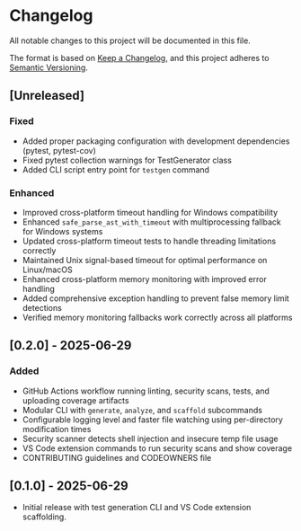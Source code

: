 # Changelog

All notable changes to this project will be documented in this file.

The format is based on [Keep a Changelog](https://keepachangelog.com/en/1.0.0/),
and this project adheres to [Semantic Versioning](https://semver.org/spec/v2.0.0.html).

## [Unreleased]
### Fixed
- Added proper packaging configuration with development dependencies (pytest, pytest-cov)
- Fixed pytest collection warnings for TestGenerator class
- Added CLI script entry point for `testgen` command

### Enhanced
- Improved cross-platform timeout handling for Windows compatibility
- Enhanced `safe_parse_ast_with_timeout` with multiprocessing fallback for Windows systems
- Updated cross-platform timeout tests to handle threading limitations correctly
- Maintained Unix signal-based timeout for optimal performance on Linux/macOS
- Enhanced cross-platform memory monitoring with improved error handling
- Added comprehensive exception handling to prevent false memory limit detections
- Verified memory monitoring fallbacks work correctly across all platforms

## [0.2.0] - 2025-06-29
### Added
- GitHub Actions workflow running linting, security scans, tests, and uploading coverage artifacts
- Modular CLI with `generate`, `analyze`, and `scaffold` subcommands
- Configurable logging level and faster file watching using per-directory modification times
- Security scanner detects shell injection and insecure temp file usage
- VS Code extension commands to run security scans and show coverage
- CONTRIBUTING guidelines and CODEOWNERS file

## [0.1.0] - 2025-06-29
- Initial release with test generation CLI and VS Code extension scaffolding.
